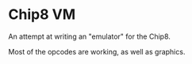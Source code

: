 # Chip8 VM

An attempt at writing an "emulator" for the Chip8.

Most of the opcodes are working, as well as graphics.
